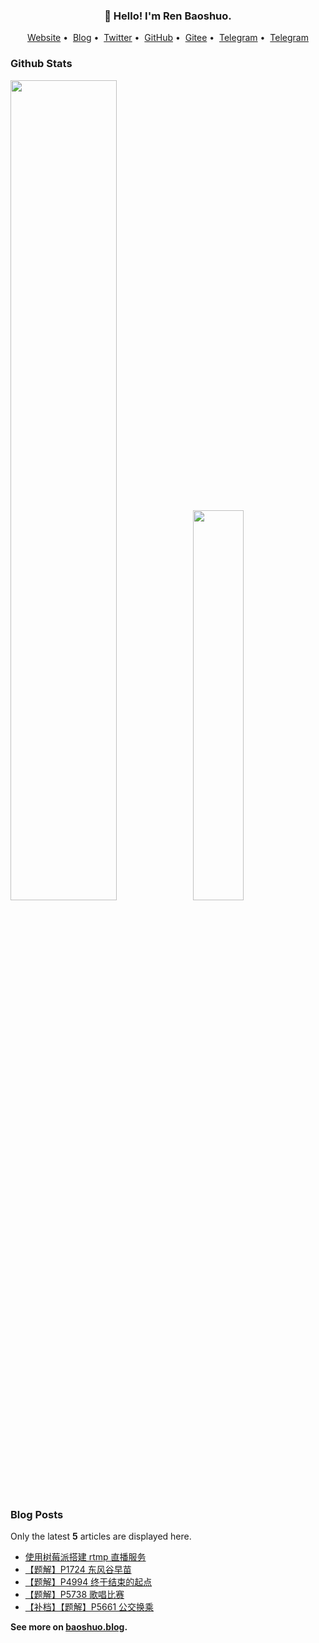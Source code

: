 <h3 align="center">👋 Hello! I'm Ren Baoshuo.</h3>

<p align="center">
<a href="https://baoshuo.ren">Website</a>&nbsp;•&nbsp;
<a href="https://baoshuo.blog">Blog</a>&nbsp;•&nbsp;
<a href="https://twitter.com/renbaoshuo">Twitter</a>&nbsp;•&nbsp;
<a href="https://github.com/renbaoshuo">GitHub</a>&nbsp;•&nbsp;
<a href="https://gitee.com/renbaoshuo">Gitee</a>&nbsp;•&nbsp;
<a href="https://t.me/baoshuo">Telegram</a>&nbsp;•&nbsp;
<a href="https://baoshuo.ren/about.html">Telegram</a>
</p>

<p id="baoshuo-age" align="center" style="display: none;"></p>

### Github Stats

<a href="https://github.com/renbaoshuo"><img src="https://github-readme-stats.vercel.app/api?username=renbaoshuo&show_icons=true&layout=compact&count_private=true&hide_title=true&theme=default" style="width: 58%; max-width: 58%; min-width: 58%;"><img src="https://github-readme-stats.vercel.app/api/top-langs/?username=renbaoshuo&layout=compact&count_private=true&theme=default" style="width: 40%; max-width: 40%; min-width: 40%;"></a>

### Blog Posts

Only the latest **5** articles are displayed here.

<!--START_SECTION:posts-->
* [使用树莓派搭建 rtmp 直播服务](https:&#x2F;&#x2F;baoshuo.blog&#x2F;post&#x2F;aG0foj-UI&#x2F;)
* [【题解】P1724 东风谷早苗](https:&#x2F;&#x2F;baoshuo.blog&#x2F;post&#x2F;EwHsEZ4OC&#x2F;)
* [【题解】P4994 终于结束的起点](https:&#x2F;&#x2F;baoshuo.blog&#x2F;post&#x2F;W5RBCnoxs&#x2F;)
* [【题解】P5738 歌唱比赛](https:&#x2F;&#x2F;baoshuo.blog&#x2F;post&#x2F;Fkd_0k863&#x2F;)
* [【补档】【题解】P5661 公交换乘](https:&#x2F;&#x2F;baoshuo.blog&#x2F;post&#x2F;ggJf-YBpY&#x2F;)
<!--END_SECTION:posts-->

**See more on [baoshuo.blog](https://baoshuo.blog).**
